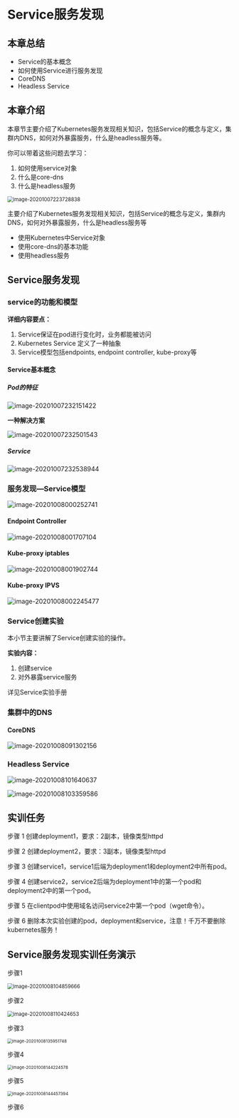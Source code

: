 # Service服务发现

## 本章总结

- Service的基本概念
- 如何使用Service进行服务发现 
- CoreDNS
- Headless Service

## 本章介绍

本章节主要介绍了Kubernetes服务发现相关知识，包括Service的概念与定义，集群内DNS，如何对外暴露服务，什么是headless服务等。

你可以带着这些问题去学习：

1. 如何使用service对象
2. 什么是core-dns
3. 什么是headless服务

<img src=".\Service服务发现.assets\image-20201007223728838.png" alt="image-20201007223728838" style="zoom:80%;" />



主要介绍了Kubernetes服务发现相关知识，包括Service的概念与定义，集群内DNS，如何对外暴露服务，什么是headless服务等

- 使用Kubernetes中Service对象
- 使用core-dns的基本功能
- 使用headless服务

## Service服务发现

### service的功能和模型

**详细内容要点：**

1. Service保证在pod进行变化时，业务都能被访问
2. Kubernetes Service 定义了一种抽象
3. Service模型包括endpoints, endpoint controller, kube-proxy等

#### Service基本概念

##### Pod的特征

![image-20201007232151422](.\Service服务发现.assets\image-20201007232151422.png)

**一种解决方案**

![image-20201007232501543](.\Service服务发现.assets\image-20201007232501543.png)

##### Service

![image-20201007232538944](.\Service服务发现.assets\image-20201007232538944.png)

### 服务发现—Service模型

![image-20201008000252741](.\Service服务发现.assets\image-20201008000252741.png)

#### Endpoint Controller

![image-20201008001707104](.\Service服务发现.assets\image-20201008001707104.png)

#### Kube-proxy iptables

![image-20201008001902744](.\Service服务发现.assets\image-20201008001902744.png)

####  Kube-proxy IPVS

![image-20201008002245477](.\Service服务发现.assets\image-20201008002245477.png)

### Service创建实验

本小节主要讲解了Service创建实验的操作。

**实验内容：**

1. 创建service
2. 对外暴露service服务

详见Service实验手册

### 集群中的DNS

#### CoreDNS

![image-20201008091302156](.\Service服务发现.assets\image-20201008091302156.png)

### Headless Service

![image-20201008101640637](.\Service服务发现.assets\image-20201008101640637.png)

![image-20201008103359586](.\Service服务发现.assets\image-20201008103359586.png)

## 实训任务

步骤 1 创建deployment1，要求：2副本，镜像类型httpd

步骤 2 创建deployment2，要求：3副本，镜像类型httpd

步骤 3 创建service1，service1后端为deployment1和deployment2中所有pod。

步骤 4 创建service2，service2后端为deployment1中的第一个pod和deployment2中的第一个pod。

步骤 5 在clientpod中使用域名访问service2中第一个pod（wget命令）。 

步骤 6 删除本次实验创建的pod，deployment和service，注意！千万不要删除kubernetes服务！

## Service服务发现实训任务演示

步骤1

<img src=".\Service服务发现.assets\image-20201008104859666.png" alt="image-20201008104859666" style="zoom:80%;" />

步骤2

<img src=".\Service服务发现.assets\image-20201008110424653.png" alt="image-20201008110424653" style="zoom:80%;" />

步骤3

<img src=".\Service服务发现.assets\image-20201008135951748.png" alt="image-20201008135951748" style="zoom: 67%;" />

步骤4

<img src=".\Service服务发现.assets\image-20201008144224578.png" alt="image-20201008144224578" style="zoom:67%;" />

步骤5

<img src=".\Service服务发现.assets\image-20201008144457394.png" alt="image-20201008144457394" style="zoom:67%;" />

步骤6

 